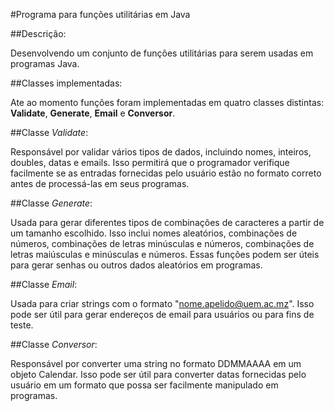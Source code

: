 
#Programa para funções utilitárias em Java

##Descrição:

Desenvolvendo um conjunto de funções utilitárias para serem usadas em programas Java.

##Classes implementadas:

Ate ao momento funções foram implementadas em quatro classes distintas: **Validate**, **Generate**, **Email** e **Conversor**.

##Classe *Validate*:

Responsável por validar vários tipos de dados, incluindo nomes, inteiros, doubles, datas e emails. Isso permitirá que o programador verifique facilmente se as entradas fornecidas pelo usuário estão no formato correto antes de processá-las em seus programas.

##Classe *Generate*:

Usada para gerar diferentes tipos de combinações de caracteres a partir de um tamanho escolhido. Isso inclui nomes aleatórios, combinações de números, combinações de letras minúsculas e números, combinações de letras maiúsculas e minúsculas e números. Essas funções podem ser úteis para gerar senhas ou outros dados aleatórios em programas.

##Classe *Email*:

Usada para criar strings com o formato "nome.apelido@uem.ac.mz". Isso pode ser útil para gerar endereços de email para usuários ou para fins de teste.

##Classe *Conversor*:

Responsável por converter uma string no formato DDMMAAAA em um objeto Calendar. Isso pode ser útil para converter datas fornecidas pelo usuário em um formato que possa ser facilmente manipulado em programas.
